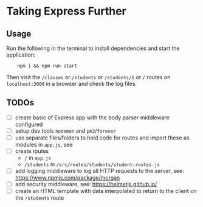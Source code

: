 # Taking Express Further

## Usage

Run the following in the terminal to install dependencies and start the application:

```shell
    npm i && npm run start
```

Then visit the `/classes` or `/students` or `/students/1` or `/` routes on `localhost:3000` in a browser and check the log files.

## TODOs

- [ ] create basic of Express app with the body parser middleware configured
- [ ] setup dev tools `nodemon` and `pm2`/`forever`
- [ ] use separate files/folders to hold code for routes and import these as modules in `app.js`, see 
- [ ] create routes
    - `/` in `app.js`
    - `/students` in `/src/routes/students/student-routes.js`
- [ ] add logging middleware to log all HTTP requests to the server, see: <https://www.npmjs.com/package/morgan>
- [ ] add security middleware, see: <https://helmetjs.github.io/>
- [ ] create an HTML template with data interpolated to return to the client on the `/students` route